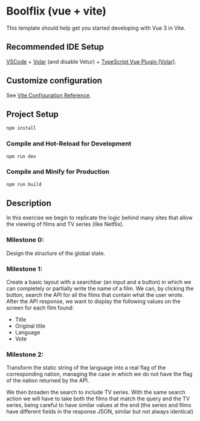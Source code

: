 # Boolflix (vue + vite)

This template should help get you started developing with Vue 3 in Vite.

## Recommended IDE Setup

[VSCode](https://code.visualstudio.com/) + [Volar](https://marketplace.visualstudio.com/items?itemName=Vue.volar) (and disable Vetur) + [TypeScript Vue Plugin (Volar)](https://marketplace.visualstudio.com/items?itemName=Vue.vscode-typescript-vue-plugin).

## Customize configuration

See [Vite Configuration Reference](https://vitejs.dev/config/).

## Project Setup

```sh
npm install
```

### Compile and Hot-Reload for Development

```sh
npm run dev
```

### Compile and Minify for Production

```sh
npm run build
```

## Description 

In this exercise we begin to replicate the logic behind many sites that allow the viewing of films and TV series (like Netflix).

### Milestone 0: 
Design the structure of the global state.

### Milestone 1: 
Create a basic layout with a searchbar (an input and a button) in which we can completely or partially write the name of a film. We can, by clicking the button, search the API for all the films that contain what the user wrote.
After the API response, we want to display the following values on the screen for each film found:
- Title
- Original title
- Language
- Vote

### Milestone 2: 

Transform the static string of the language into a real flag of the corresponding nation, managing the case in which we do not have the flag of the nation returned by the API.

We then broaden the search to include TV series. With the same search action we will have to take both the films that match the query and the TV series, being careful to have similar values at the end (the series and films have different fields in the response JSON, similar but not always identical)